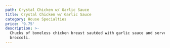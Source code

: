 ```yaml
---
path: Crystal Chicken w/ Garlic Sauce
title: Crystal Chicken w/ Garlic Sauce
category: House Specialties
price: '9.75'
description: >-
  Chucks of boneless chicken breast sautéed with garlic sauce and served with
  broccoli.
---
```


